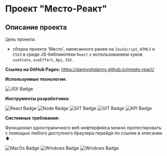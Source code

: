 # Проект "Место-Реакт"

## Описание проекта

Цель проекта:

- сборка проекта 'Место', написанного ранее на `JavaScript`, `HTML5` и `CSS3` в среде JS-библииотеки `React` с использованием хуков `useState`, `useEffect`, `Api`, `JSX`.

**Ссылка на GitHub Pages:**
https://dannyohdanny.github.io/mesto-react/

**Используемые технологии:**

<img src="https://img.shields.io/badge/JSX-green?style=flat&logo=jsx&logoColor=pink" alt="JSX Badge"/>

**Инструменты разработчика:**

<div>
<img src="https://img.shields.io/badge/React-green?style=flat&logo=react&logoColor=blue" alt="React Badge"/>
<img src="https://img.shields.io/badge/Node.js-green?style=flat&logo=node.js&logoColor=blue" alt="Node Badge"/>
<img src="https://img.shields.io/badge/GIT-green?style=flat&logo=git&logoColor=blue" alt="GIT Badge"/>
<img src="https://img.shields.io/badge/GitHubpages-green?style=flat&logo=githubpages&logoColor=blue" alt="GIT Badge"/>
<img src="https://img.shields.io/badge/API-green?style=flat&logo=api&logoColor=blue" alt="API Badge"/>
</div>

**Системные требования:**

Функционал одностраничного веб-инфтерфейса можно протестировать с помощью любого доступного браузера перейдя по ссылке в описании :arrow_up: .

<div>
<img src="https://img.shields.io/badge/MacOs-green?style=flat&logo=macos&logoColor=blue" alt="MacOs Badge"/> 
<img src="https://img.shields.io/badge/Windows-green?style=flat&logo=Windows&logoColor=blue" alt="Windows Badge"/>
<img src="https://img.shields.io/badge/Linux-green?style=flat&logo=Linux&logoColor=blue" alt="Windows Badge"/>
</div>

